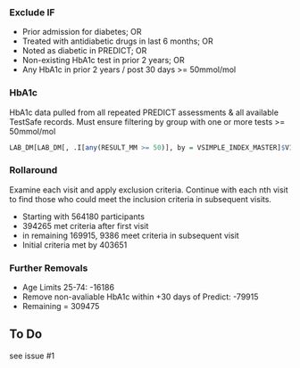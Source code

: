 ### Exclude IF
- Prior admission for diabetes; OR
-	Treated with antidiabetic drugs in last 6 months; OR
-	Noted as diabetic in PREDICT; OR
- Non-existing HbA1c test in prior 2 years; OR
-	Any HbA1c in prior 2 years / post 30 days >= 50mmol/mol


### HbA1c
HbA1c data pulled from all repeated PREDICT assessments & all available TestSafe records. Must ensure filtering by group with one or more tests >= 50mmol/mol
```r
LAB_DM[LAB_DM[, .I[any(RESULT_MM >= 50)], by = VSIMPLE_INDEX_MASTER]$V1]
```

### Rollaround
Examine each visit and apply exclusion criteria. Continue with each nth visit to find those who could meet the inclusion criteria in subsequent visits.
- Starting with 564180 participants
- 394265 met criteria after first visit
- in remaining 169915, 9386 meet criteria in subsequent visit
- Initial criteria met by 403651

### Further Removals
- Age Limits 25-74: -16186
- Remove non-avaliable HbA1c within +30 days of Predict: -79915
- Remaining = 309475

## To Do
see issue #1
